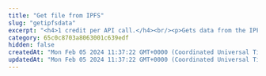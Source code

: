 ```yaml
---
title: "Get file from IPFS"
slug: "getipfsdata"
excerpt: "<h4>1 credit per API call.</h4><br/><p>Gets data from the IPFS.</p>"
category: 65c0c8703a8063001c639edf
hidden: false
createdAt: "Mon Feb 05 2024 11:37:22 GMT+0000 (Coordinated Universal Time)"
updatedAt: "Mon Feb 05 2024 11:37:22 GMT+0000 (Coordinated Universal Time)"
---
```

